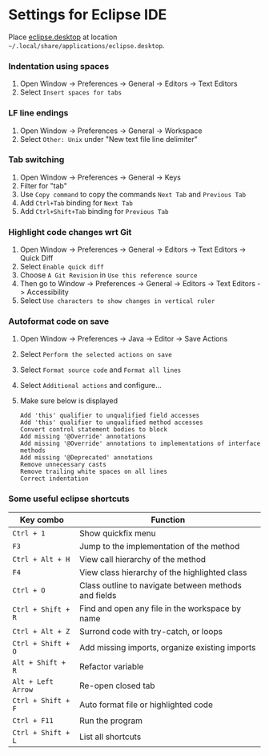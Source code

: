 # Settings for Eclipse IDE

Place [eclipse.desktop](eclipse.desktop) at location `~/.local/share/applications/eclipse.desktop`.

### Indentation using spaces

1.  Open Window -> Preferences -> General -> Editors -> Text Editors
2.  Select `Insert spaces for tabs`

### LF line endings

1.  Open Window -> Preferences -> General -> Workspace
2.  Select `Other: Unix` under "New text file line delimiter"

### Tab switching

1. Open Window -> Preferences -> General -> Keys
2. Filter for "tab"
3. Use `Copy command` to copy the commands `Next Tab` and `Previous Tab`
4. Add `Ctrl+Tab` binding for `Next Tab`
5. Add `Ctrl+Shift+Tab` binding for `Previous Tab`

### Highlight code changes wrt Git

1. Open Window -> Preferences -> General -> Editors -> Text Editors -> Quick Diff
2. Select `Enable quick diff`
3. Choose `A Git Revision` in `Use this reference source`
4. Then go to Window -> Preferences -> General -> Editors -> Text Editors -> Accessibility
5. Select `Use characters to show changes in vertical ruler`

### Autoformat code on save

1.  Open Window -> Preferences -> Java -> Editor -> Save Actions
2.  Select `Perform the selected actions on save`
3.  Select `Format source code` and `Format all lines`
4.  Select `Additional actions` and configure...
5.  Make sure below is displayed

    ```
    Add 'this' qualifier to unqualified field accesses
    Add 'this' qualifier to unqualified method accesses
    Convert control statement bodies to block
    Add missing '@Override' annotations
    Add missing '@Override' annotations to implementations of interface methods
    Add missing '@Deprecated' annotations
    Remove unnecessary casts
    Remove trailing white spaces on all lines
    Correct indentation
    ```

### Some useful eclipse shortcuts

| Key combo          | Function                                             |
| ------------------ | ---------------------------------------------------- |
| `Ctrl + 1`         | Show quickfix menu                                   |
| `F3`               | Jump to the implementation of the method             |
| `Ctrl + Alt + H`   | View call hierarchy of the method                    |
| `F4`               | View class hierarchy of the highlighted class        |
| `Ctrl + O`         | Class outline to navigate between methods and fields |
| `Ctrl + Shift + R` | Find and open any file in the workspace by name      |
| `Ctrl + Alt + Z`   | Surrond code with try-catch, or loops                |
| `Ctrl + Shift + O` | Add missing imports, organize existing imports       |
| `Alt + Shift + R`  | Refactor variable                                    |
| `Alt + Left Arrow` | Re-open closed tab                                   |
| `Ctrl + Shift + F` | Auto format file or highlighted code                 |
| `Ctrl + F11`       | Run the program                                      |
| `Ctrl + Shift + L` | List all shortcuts                                   |
